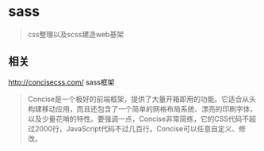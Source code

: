 # sass
> css整理以及scss建造web基架

## 相关

http://concisecss.com/  sass框架
 > Concise是一个极好的前端框架，提供了大量开箱即用的功能。它适合从头构建移动应用，而且还包含了一个简单的网格布局系统、漂亮的印刷字体，以及少量花哨的特性。要强调一点，Concise非常简练，它的CSS代码不超过2000行，JavaScript代码不过几百行。Concise可以任意自定义、修改。

